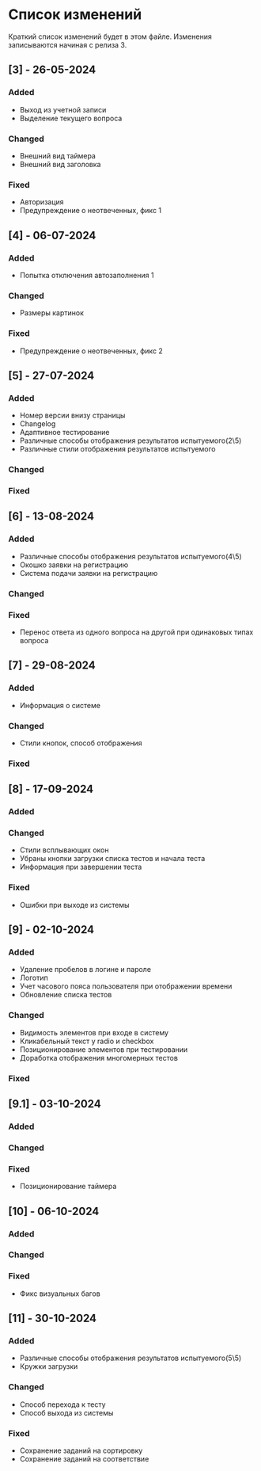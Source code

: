 
# Список изменений
Краткий список изменений будет в этом файле. Изменения записываются начиная с релиза 3.

## [3] - 26-05-2024

### Added

- Выход из учетной записи
- Выделение текущего вопроса

### Changed

- Внешний вид таймера
- Внешний вид заголовка

### Fixed

- Авторизация
- Предупреждение о неотвеченных, фикс 1

## [4] - 06-07-2024

### Added

- Попытка отключения автозаполнения 1

### Changed

- Размеры картинок

### Fixed

- Предупреждение о неотвеченных, фикс 2

## [5] - 27-07-2024

### Added

- Номер версии внизу страницы
- Changelog
- Адаптивное тестирование
- Различные способы отображения результатов испытуемого(2\5)
- Различные стили отображения результатов испытуемого

### Changed

### Fixed

## [6] - 13-08-2024

### Added

- Различные способы отображения результатов испытуемого(4\5)
- Окошко заявки на регистрацию
- Система подачи заявки на регистрацию

### Changed

### Fixed

- Перенос ответа из одного вопроса на другой при одинаковых типах вопроса

## [7] - 29-08-2024

### Added

- Информация о системе

### Changed

- Стили кнопок, способ отображения

### Fixed

## [8] - 17-09-2024

### Added

### Changed

- Стили всплывающих окон
- Убраны кнопки загрузки списка тестов и начала теста
- Информация при завершении теста

### Fixed

- Ошибки при выходе из системы

## [9] - 02-10-2024

### Added

- Удаление пробелов в логине и пароле
- Логотип
- Учет часового пояса пользователя при отображении времени
- Обновление списка тестов

### Changed

- Видимость элементов при входе в систему
- Кликабельный текст у radio и checkbox
- Позиционирование элементов при тестировании
- Доработка отображения многомерных тестов

### Fixed

## [9.1] - 03-10-2024

### Added

### Changed

### Fixed

- Позиционирование таймера

## [10] - 06-10-2024

### Added

### Changed

### Fixed

- Фикс визуальных багов

## [11] - 30-10-2024

### Added

- Различные способы отображения результатов испытуемого(5\5)
- Кружки загрузки

### Changed

- Способ перехода к тесту
- Способ выхода из системы

### Fixed

- Сохранение заданий на сортировку
- Сохранение заданий на соответствие